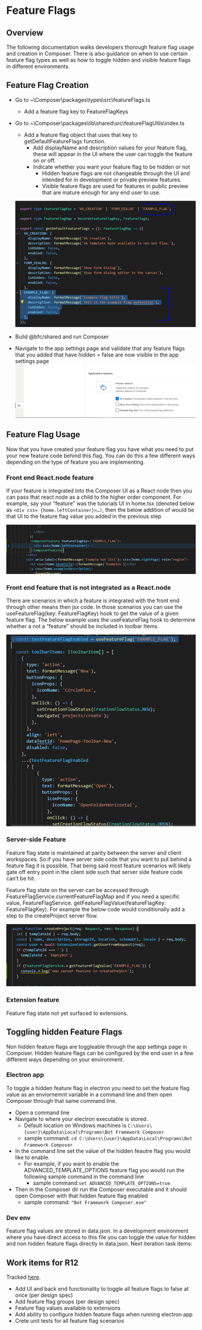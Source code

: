 # Feature Flags
## Overview
The following documentation walks developers thorough feature flag usage and creation in Composer. There is also guidance on when to use certain feature flag types as well as how to toggle hidden and visible feature flags in different environments.

## Feature Flag Creation
- Go to ~\Composer\packages\types\src\featureFlags.ts
    - Add a feature flag key to FeatureFlagKeys
- Go to ~\Composer\packages\lib\shared\src\featureFlagUtils\index.ts
    - Add a feature flag object that uses that key to getDefaultFeatureFlags function.
        - Add displayName and description values for your feature flag, these will appear in the UI where the user can toggle the feature on or off.
        - Indicate whether you want your feature flag to be hidden or not
            - Hidden feature flags are not changeable through the UI and intended for in development or private preview features.
            - Visible feature flags are used for features in public preview that are mature enough for any end user to use.

    ![Feature flag creation](../Assets/Feature-flag-1.png)

-	Build @bfc/shared and run Composer
-	Navigate to the app settings page and validate that any feature flags that you added that have hidden = false are now visible in the app settings page
    ![Feature flag toggle](../Assets/Feature-flag-2.png)

## Feature Flag Usage
Now that you have created your feature flag you have what you need to put your new feature code behind this flag. You can do this a few different ways depending on the type of feature you are implementing.

### Front end React.node feature
If your feature is integrated into the Composer UI as a React node then you can pass that react node as a child to the <ComposerFeature > higher order component.
For example, say your “feature” was the tutorials UI in home.tsx (denoted below as `<div css= {home.leftContainer}>…)`, then the below addition of <ComposerFeature> would tie that UI to the feature flag value you added in the previous step

![Feature flag HOC usage](../Assets/Feature-flag-3.png)



### Front end feature that is not integrated as a React.node
There are scenarios in which a feature is integrated with the front end through other means then jsx code. In those scenarios you can use the useFeatureFlag(key: FeatureFlagKey) hook to get the value of a given feature flag.
The below example uses the useFeatureFlag hook to determine whether a not a “feature” should be included in toolbar Items.

![Feature flag non-HOC usage](../Assets/Feature-flag-4.png)


### Server-side Feature
Feature flag state is maintained at parity between the server and client workspaces. So if you have server side code that you want to put behind a feature flag it is possible. That being said most feature scenarios will likely gate off entry point in the client side such that server side feature code can’t be hit.

Feature flag state on the server can be accessed through FeatureFlagService.currentFeatureFlagMap and if you need a specific value, FeatureFlagService. getFeatureFlagValue(featureFlagKey: FeatureFlagKey). For example the below code would conditionally add a step to the createProject server flow.

![Feature flag server usage](../Assets/Feature-flag-5.png)

### Extension feature
Feature flag state not yet surfaced to extensions.

## Toggling hidden Feature Flags
Non hidden feature flags are toggleable through the app settings page in Composer. Hidden feature flags can be configured by the end user in a few different ways depending on your environment.

### Electron app
To toggle a hidden feature flag in electron you need to set the feature flag value as an enviornemnt variable in a command line and then open Composer through that same command line.
  - Open a command line
  - Navigate to where your electron executable is stored.
    - Default location on Windows machines is `C:\Users\{user}\AppData\Local\Programs\Bot Framework Composer`
    - sample command: `cd C:\Users\{user}\AppData\Local\Programs\Bot Framework Composer`
  - In the command line set the value of the hidden feautre flag you would like to enable. 
    - For example, if you want to enable the ADVANCED_TEMPLATE_OPTIONS feature flag you would run the following sample command in the command line
      - sample command:`set ADVANCED_TEMPLATE_OPTIONS=true`
  - Then in the Composer dir run the Composer executable and it should open Composer with that hidden feature flag enabled
    - sample command: `"Bot Framework Composer.exe"`
  
### Dev env
Feature flag values are stored in data.json. In a development environment where you have direct access to this file you can toggle the value for hidden and non hidden feature flags directly in data.json.
Next iteration task items:

## Work items for R12
Tracked [here](https://github.com/microsoft/BotFramework-Composer/issues/4513).
- Add UI and back end functionality to toggle all feature flags to false at once (per design spec)
- Add feature flag groups (per design spec)
- Feature flag values available to extensions
- Add ability to configure hidden feature flags when running electron app
- Crete unit tests for all feature flag scenarios
